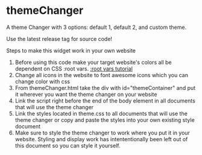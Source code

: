 # themeChanger
A theme Changer with 3 options: default 1, default 2, and custom theme.

Use the latest release tag for source code!

Steps to make this widget work in your own website
1.  Before using this code make your target website's colors all be dependent on CSS :root vars.
    [:root vars tutorial](https://www.w3schools.com/css/css3_variables.asp)
2.  Change all icons in the website to font awesome icons which you can change color with css
3.  From themeChanger.html take the div with id="themeContainer" and put it wherever you want the theme changer on your website
4.  Link the script right before the end of the body element in all documents that will use the theme changer
5.  Link the styles located in theme.css to all documents that will use the theme changer or copy and paste the styles into your own existing style document
6.  Make sure to style the theme changer to work where you put it in your website. 
    Styling and display work has intententionally been left out of this document so you can style it yourself.
